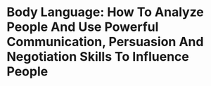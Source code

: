 # Body Language: How To Analyze People And Use Powerful Communication, Persuasion And Negotiation Skills To Influence People

## 

